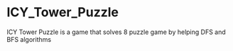 # ICY_Tower_Puzzle
ICY Tower Puzzle is a game that solves 8 puzzle game by helping DFS and BFS algorithms 

